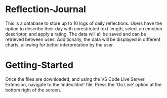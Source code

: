 # Reflection-Journal
This is a database to store up to 10 logs of daily reflections. Users have the option to describe their day with unrestricted text length, select an emotion descriptor, and apply a rating. The data will all be saved and can be retrieved between uses. Additionally, the data will be displayed in different charts, allowing for better interpretation by the user.
# Getting-Started
Once the files are downloaded, and using the VS Code Live Server Extension, navigate to the 'index.html' file. Press the 'Go Live' option at the bottom right of the screen.
